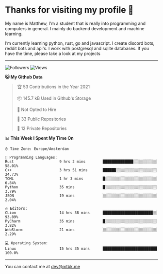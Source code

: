 # Thanks for visiting my profile 👋
My name is Matthew, I'm a student that is really into programming and computers in general. I mainly do backend development and machine learning.

I’m currently learning python, rust, go and javascript. I create discord bots, reddit bots and api's. I work with postgresql and sqlite databases. If you have the time, please take a look at my projects

---
![Followers](https://img.shields.io/github/followers/DankDumpster?style=social)
![Views](https://komarev.com/ghpvc/?username=DankDumpster&style=flat-square&color=green)
<!--START_SECTION:waka-->
**🐱 My Github Data** 

> 🏆 53 Contributions in the Year 2021
 > 
> 📦 145.7 kB Used in Github's Storage 
 > 
> 🚫 Not Opted to Hire
 > 
> 📜 33 Public Repositories 
 > 
> 🔑 12 Private Repositories  
 > 
📊 **This Week I Spent My Time On** 

```text
⌚︎ Time Zone: Europe/Amsterdam

💬 Programming Languages: 
Rust                     9 hrs 2 mins        ██████████████░░░░░░░░░░░   58.01% 
C++                      3 hrs 51 mins       ██████░░░░░░░░░░░░░░░░░░░   24.73% 
TOML                     1 hr 3 mins         █░░░░░░░░░░░░░░░░░░░░░░░░   6.84% 
Python                   35 mins             █░░░░░░░░░░░░░░░░░░░░░░░░   3.79% 
JSON                     19 mins             ░░░░░░░░░░░░░░░░░░░░░░░░░   2.04%

🔥 Editors: 
CLion                    14 hrs 38 mins      ███████████████████████░░   93.89% 
PyCharm                  35 mins             █░░░░░░░░░░░░░░░░░░░░░░░░   3.82% 
WebStorm                 21 mins             ░░░░░░░░░░░░░░░░░░░░░░░░░   2.29%

💻 Operating System: 
Linux                    15 hrs 35 mins      █████████████████████████   100.0%

```


<!--END_SECTION:waka-->
-------

You can contact me at dev@mtbk.me
